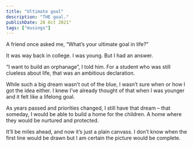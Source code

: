 ```yaml
---
title: "Ultimate goal"
description: "THE goal."
publishDate: 28 Oct 2021"
tags: ["musings"]
---
```


A friend once asked me, “What’s your ultimate goal in life?”

It was way back in college. I was young. But I had an answer.

“I want to build an orphanage”, I told him. For a student who was still clueless about life, that was an ambitious declaration.

While such a big dream wasn’t out of the blue, I wasn’t sure when or how I got the idea either. I knew I’ve already thought of that when I was younger and it felt like a lifelong goal.

As years passed and priorities changed, I still have that dream – that someday, I would be able to build a home for the children. A home where they would be nurtured and protected.

It’ll be miles ahead, and now it’s just a plain canvass. I don’t know when the first line would be drawn but I am certain the picture would be complete.
